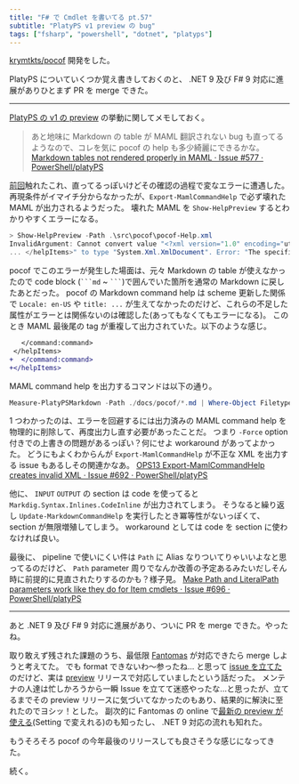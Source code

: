 ```yaml
---
title: "F# で Cmdlet を書いてる pt.57"
subtitle: "PlatyPS v1 preview の bug"
tags: ["fsharp", "powershell", "dotnet", "platyps"]
---
```


[krymtkts/pocof](https://github.com/krymtkts/pocof) 開発をした。

PlatyPS についていくつか覚え書きしておくのと、 .NET 9 及び F# 9 対応に進展がありひとまず PR を merge できた。

---

[PlatyPS の v1 の preview](https://www.powershellgallery.com/packages/Microsoft.PowerShell.PlatyPS/1.0.0-preview1) の挙動に関してメモしておく。

> あと地味に Markdown の table が MAML 翻訳されない bug も直ってるようなので、コレを気に pocof の help も多少綺麗にできるかな。
> [Markdown tables not rendered properly in MAML · Issue #577 · PowerShell/platyPS](https://github.com/PowerShell/platyPS/issues/577)

[前回](/posts/2024-12-08-writing-cmdlet-in-fsharp-pt56.html)触れたこれ、直ってるっぽいけどその確認の過程で変なエラーに遭遇した。
再現条件がイマイチ分からなかったが、`Export-MamlCommandHelp` で必ず壊れた MAML が出力されるようだった。
壊れた MAML を `Show-HelpPreview` するとわかりやすくエラーになる。

```powershell
> Show-HelpPreview -Path .\src\pocof\pocof-Help.xml
InvalidArgument: Cannot convert value "<?xml version="1.0" encoding="utf-8"?> <helpItems xmlns:maml="http://schemas.microsoft.com/maml
... </helpItems>" to type "System.Xml.XmlDocument". Error: "The specified node cannot be inserted as the valid child of this node, because the specified node is the wrong type."
```

pocof でこのエラーが発生した場面は、元々 Markdown の table が使えなかったので code block (` ```md ` ~ ` ``` `)で囲んでいた箇所を通常の Markdown に戻したあとだった。
pocof の Markdown command help は scheme 更新した関係で `Locale: en-US` や `title: ...` が生えてなかったのだけど、これらの不足した属性がエラーとは関係ないのは確認した(あってもなくてもエラーになる)。
このとき MAML 最後尾の tag が重複して出力されていた。以下のような感じ。

```diff
   </command:command>
 </helpItems>
+  </command:command>
+</helpItems>
```

MAML command help を出力するコマンドは以下の通り。

```powershell
Measure-PlatyPSMarkdown -Path ./docs/pocof/*.md | Where-Object Filetype -match CommandHelp | Import-MarkdownCommandHelp -Path {$_.FilePath} | Export-MamlCommandHelp -OutputFolder .\src\ -Force
```

1 つわかったのは、エラーを回避するには出力済みの MAML command help を物理的に削除して、再度出力し直す必要があったことだ。
つまり `-Force` option 付きでの上書きの問題があるっぽい？何にせよ workaround があってよかった。
どうにもよくわからんが `Export-MamlCommandHelp` が不正な XML を出力する issue もあるしその関連かなあ。 [OPS13 Export-MamlCommandHelp creates invalid XML · Issue #692 · PowerShell/platyPS](https://github.com/PowerShell/platyPS/issues/692)

他に、 `INPUT` `OUTPUT` の section は code を使ってると `Markdig.Syntax.Inlines.CodeInline` が出力されてしまう。
そうなると繰り返し `Update-MarkdownCommandHelp` を実行したとき冪等性がないっぽくて、 section が無限増殖してしまう。
workaround としては code を section に使わなければ良い。

最後に、 pipeline で使いにくい件は `Path` に Alias なりついてりゃいいよなと思ってるのだけど、 `Path` parameter 周りでなんか改善の予定あるみたいだしそん時に前提的に見直されたりするのかも？様子見。
[Make Path and LiteralPath parameters work like they do for Item cmdlets · Issue #696 · PowerShell/platyPS](https://github.com/PowerShell/platyPS/issues/696)

---

あと .NET 9 及び F# 9 対応に進展があり、ついに PR を merge できた。やったね。

取り敢えず残された課題のうち、最低限 [Fantomas](https://github.com/fsprojects/fantomas) が対応できたら merge しようと考えてた。
でも format できないわ～参ったね... と思って [issue を立てた](https://github.com/fsprojects/fantomas/issues/3142)のだけど、実は [preview](https://www.nuget.org/packages/fantomas/7.0.0-alpha-003) リリースで対応していましたという話だった。
メンテナの人達は忙しかろうから一瞬 Issue を立てて迷惑やったな...と思ったが、立てるまでその preview リリースに気づいてなかったのもあり、結果的に解決に至れたのでヨシッ！とした。
副次的に Fantomas の online で[最新の preview が使える](https://fsprojects.github.io/fantomas-tools/#/fantomas/preview)(Setting で変えれる)のも知ったし、 .NET 9 対応の流れも知れた。

もうそろそろ pocof の今年最後のリリースしても良さそうな感じになってきた。

続く。
